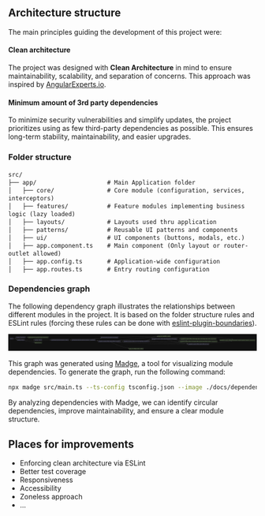 ## Architecture structure

The main principles guiding the development of this project were:

#### Clean architecture

The project was designed with **Clean Architecture** in mind to ensure maintainability, scalability, and separation of concerns.
This approach was inspired by [AngularExperts.io](http://AngularExperts.io).

#### Minimum amount of 3rd party dependencies 

To minimize security vulnerabilities and simplify updates, the project prioritizes using as few third-party dependencies as possible.
This ensures long-term stability, maintainability, and easier upgrades.

### Folder structure

```plaintext
src/
├── app/                    # Main Application folder
│   ├── core/               # Core module (configuration, services, interceptors)
│   ├── features/           # Feature modules implementing business logic (lazy loaded)
│   ├── layouts/            # Layouts used thru application
│   ├── patterns/           # Reusable UI patterns and components
│   ├── ui/                 # UI components (buttons, modals, etc.)
│   ├── app.component.ts    # Main component (Only layout or router-outlet allowed)
│   ├── app.config.ts       # Application-wide configuration
│   ├── app.routes.ts       # Entry routing configuration
```

### Dependencies graph

The following dependency graph illustrates the relationships between different modules in the project.
It is based on the folder structure rules and ESLint rules (forcing these rules can be done with [eslint-plugin-boundaries](https://www.npmjs.com/package/eslint-plugin-boundaries)).

![dependecy graph of project](./pictures/dependencies-graph.webp)

This graph was generated using [Madge](https://www.npmjs.com/package/madge), a tool for visualizing module dependencies.
To generate the graph, run the following command:

```bash
npx madge src/main.ts --ts-config tsconfig.json --image ./docs/dependencies-graph.webp
```
By analyzing dependencies with Madge, we can identify circular dependencies, improve maintainability, and ensure a clear module structure.

## Places for improvements

- Enforcing clean architecture via ESLint
- Better test coverage
- Responsiveness
- Accessibility
- Zoneless approach
- ...


